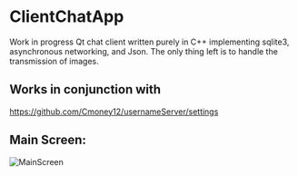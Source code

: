 # ClientChatApp
Work in progress Qt chat client written purely in C++ implementing sqlite3, asynchronous networking, and Json. The only thing left is to handle the transmission of images. 

## Works in conjunction with

https://github.com/Cmoney12/usernameServer/settings

## Main Screen:

![MainScreen](https://user-images.githubusercontent.com/55010010/114798941-2b10b780-9d5c-11eb-97b3-fbb56996c45f.png)
